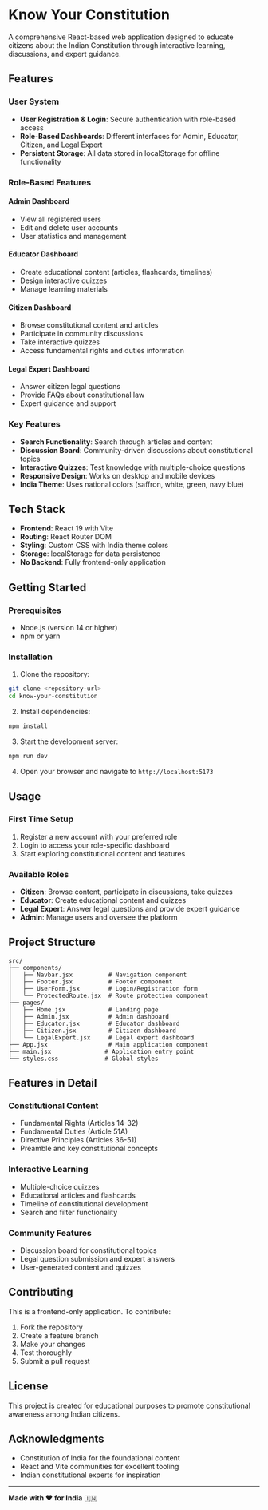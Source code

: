 # Know Your Constitution

A comprehensive React-based web application designed to educate citizens about the Indian Constitution through interactive learning, discussions, and expert guidance.

## Features

### User System
- **User Registration & Login**: Secure authentication with role-based access
- **Role-Based Dashboards**: Different interfaces for Admin, Educator, Citizen, and Legal Expert
- **Persistent Storage**: All data stored in localStorage for offline functionality

### Role-Based Features

#### Admin Dashboard
- View all registered users
- Edit and delete user accounts
- User statistics and management

#### Educator Dashboard
- Create educational content (articles, flashcards, timelines)
- Design interactive quizzes
- Manage learning materials

#### Citizen Dashboard
- Browse constitutional content and articles
- Participate in community discussions
- Take interactive quizzes
- Access fundamental rights and duties information

#### Legal Expert Dashboard
- Answer citizen legal questions
- Provide FAQs about constitutional law
- Expert guidance and support

### Key Features
- **Search Functionality**: Search through articles and content
- **Discussion Board**: Community-driven discussions about constitutional topics
- **Interactive Quizzes**: Test knowledge with multiple-choice questions
- **Responsive Design**: Works on desktop and mobile devices
- **India Theme**: Uses national colors (saffron, white, green, navy blue)

## Tech Stack

- **Frontend**: React 19 with Vite
- **Routing**: React Router DOM
- **Styling**: Custom CSS with India theme colors
- **Storage**: localStorage for data persistence
- **No Backend**: Fully frontend-only application

## Getting Started

### Prerequisites
- Node.js (version 14 or higher)
- npm or yarn

### Installation

1. Clone the repository:
```bash
git clone <repository-url>
cd know-your-constitution
```

2. Install dependencies:
```bash
npm install
```

3. Start the development server:
```bash
npm run dev
```

4. Open your browser and navigate to `http://localhost:5173`

## Usage

### First Time Setup
1. Register a new account with your preferred role
2. Login to access your role-specific dashboard
3. Start exploring constitutional content and features

### Available Roles
- **Citizen**: Browse content, participate in discussions, take quizzes
- **Educator**: Create educational content and quizzes
- **Legal Expert**: Answer legal questions and provide expert guidance
- **Admin**: Manage users and oversee the platform

## Project Structure

```
src/
├── components/
│   ├── Navbar.jsx          # Navigation component
│   ├── Footer.jsx          # Footer component
│   ├── UserForm.jsx        # Login/Registration form
│   └── ProtectedRoute.jsx  # Route protection component
├── pages/
│   ├── Home.jsx            # Landing page
│   ├── Admin.jsx           # Admin dashboard
│   ├── Educator.jsx        # Educator dashboard
│   ├── Citizen.jsx         # Citizen dashboard
│   └── LegalExpert.jsx     # Legal expert dashboard
├── App.jsx                 # Main application component
├── main.jsx               # Application entry point
└── styles.css             # Global styles
```

## Features in Detail

### Constitutional Content
- Fundamental Rights (Articles 14-32)
- Fundamental Duties (Article 51A)
- Directive Principles (Articles 36-51)
- Preamble and key constitutional concepts

### Interactive Learning
- Multiple-choice quizzes
- Educational articles and flashcards
- Timeline of constitutional development
- Search and filter functionality

### Community Features
- Discussion board for constitutional topics
- Legal question submission and expert answers
- User-generated content and quizzes

## Contributing

This is a frontend-only application. To contribute:

1. Fork the repository
2. Create a feature branch
3. Make your changes
4. Test thoroughly
5. Submit a pull request

## License

This project is created for educational purposes to promote constitutional awareness among Indian citizens.

## Acknowledgments

- Constitution of India for the foundational content
- React and Vite communities for excellent tooling
- Indian constitutional experts for inspiration

---

**Made with ❤️ for India** 🇮🇳